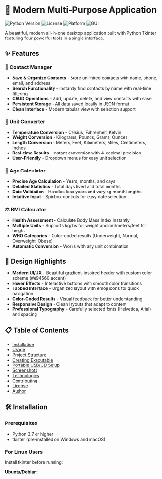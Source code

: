 # 🚀 Modern Multi-Purpose Application

![Python Version](https://img.shields.io/badge/python-3.7%2B-blue)
![License](https://img.shields.io/badge/license-MIT-green)
![Platform](https://img.shields.io/badge/platform-Windows%20%7C%20macOS%20%7C%20Linux-lightgrey)
![GUI](https://img.shields.io/badge/GUI-Tkinter-orange)

A beautiful, modern all-in-one desktop application built with Python Tkinter featuring four powerful tools in a single interface.
## ✨ Features

### 📇 Contact Manager
- **Save & Organize Contacts** - Store unlimited contacts with name, phone, email, and address
- **Search Functionality** - Instantly find contacts by name with real-time filtering
- **CRUD Operations** - Add, update, delete, and view contacts with ease
- **Persistent Storage** - All data saved locally in JSON format
- **Clean Interface** - Modern tabular view with selection support

### 🔄 Unit Converter
- **Temperature Conversion** - Celsius, Fahrenheit, Kelvin
- **Weight Conversion** - Kilograms, Pounds, Grams, Ounces
- **Length Conversion** - Meters, Feet, Kilometers, Miles, Centimeters, Inches
- **Real-time Results** - Instant conversion with 4-decimal precision
- **User-Friendly** - Dropdown menus for easy unit selection

### 📅 Age Calculator
- **Precise Age Calculation** - Years, months, and days
- **Detailed Statistics** - Total days lived and total months
- **Date Validation** - Handles leap years and varying month lengths
- **Intuitive Input** - Spinbox controls for easy date selection

### ⚖️ BMI Calculator
- **Health Assessment** - Calculate Body Mass Index instantly
- **Multiple Units** - Supports kg/lbs for weight and cm/meters/feet for height
- **WHO Categories** - Color-coded results (Underweight, Normal, Overweight, Obese)
- **Automatic Conversion** - Works with any unit combination

## 🎨 Design Highlights

- **Modern UI/UX** - Beautiful gradient-inspired header with custom color scheme (#e94560 accent)
- **Hover Effects** - Interactive buttons with smooth color transitions
- **Tabbed Interface** - Organized layout with emoji icons for quick navigation
- **Color-Coded Results** - Visual feedback for better understanding
- **Responsive Design** - Clean layouts that adapt to content
- **Professional Typography** - Carefully selected fonts (Helvetica, Arial) and spacing

## 📋 Table of Contents

- [Installation](#-installation)
- [Usage](#-usage)
- [Project Structure](#-project-structure)
- [Creating Executable](#-creating-executable)
- [Portable USB/CD Setup](#-portable-usbcd-setup)
- [Screenshots](#-screenshots)
- [Technologies](#️-technologies-used)
- [Contributing](#-contributing)
- [License](#-license)
- [Author](#-author)

## 🛠 Installation

### Prerequisites

- Python 3.7 or higher
- tkinter (pre-installed on Windows and macOS)

### For Linux Users

Install tkinter before running:

**Ubuntu/Debian:**
